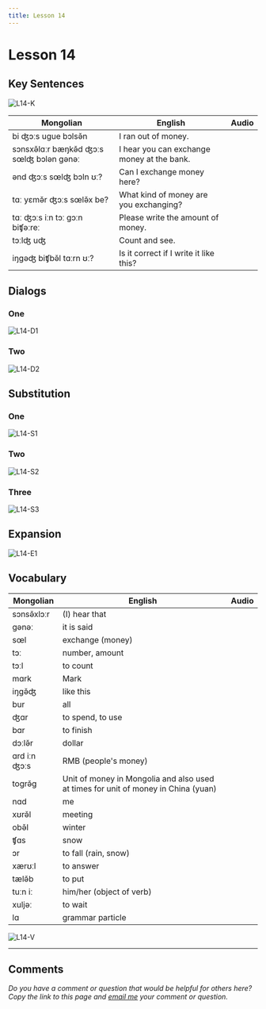 ```yaml
---
title: Lesson 14
---
```


# Lesson 14

## Key Sentences

![L14-K](./images/L14-K.png)

| Mongolian | English | Audio |
| --- | --- | --- |
| bi ʤɔːs ugue bɔlsə̌n | I ran out of money. | <AudioPlayer src="/audio/L14-K1.mp3" /> |
| sɔnsxə̌lɑːr bæŋkə̌d ʤɔːs sœlʤ bɔlən gənəː | I hear you can exchange money at the bank. | <AudioPlayer src="/audio/L14-K2.mp3" /> |
| ənd ʤɔːs sœlʤ bɔln ʊː? | Can I exchange money here? | <AudioPlayer src="/audio/L14-K3.mp3" /> |
| tɑː yɛmə̌r ʤɔːs sœlə̌x be? | What kind of money are you exchanging? | <AudioPlayer src="/audio/L14-K4.mp3" /> |
| tɑː ʤɔːs iːn tɔː gɔːn biʧəːreː | Please write the amount of money. | <AudioPlayer src="/audio/L14-K5.mp3" /> |
| tɔːlʤ uʤ | Count and see. | <AudioPlayer src="/audio/L14-K6.mp3" /> |
| iŋgəʤ biʧbə̌l tɑːrn ʊː? | Is it correct if I write it like this? | <AudioPlayer src="/audio/L14-K7.mp3" /> |

## Dialogs

### One

![L14-D1](./images/L14-D1.png)

<AudioPlayerSeek src="/audio/L14-D1.mp3" />

### Two

![L14-D2](./images/L14-D2.png)

<AudioPlayerSeek src="/audio/L14-D2.mp3" />

## Substitution

### One

![L14-S1](./images/L14-S1.png)

<AudioPlayerSeek src="/audio/L14-S1.mp3" />

### Two

![L14-S2](./images/L14-S2.png)

<AudioPlayerSeek src="/audio/L14-S2.mp3" />

### Three

![L14-S3](./images/L14-S3.png)

<AudioPlayerSeek src="/audio/L14-S3.mp3" />

## Expansion

![L14-E1](./images/L14-E1.png)

<AudioPlayerSeek src="/audio/L14-E1.mp3" />

## Vocabulary

| Mongolian | English | Audio |
| --- | --- | --- |
| sɔnsə̌xlɔːr | (I) hear that | <AudioPlayer src="/audio/L14-V-hear.mp3" /> |
| gənəː | it is said | <AudioPlayer src="/audio/L14-V-said.mp3" /> |
| sœl | exchange (money) | <AudioPlayer src="/audio/L14-V-exchange.mp3" /> |
| tɔː | number, amount | <AudioPlayer src="/audio/L14-V-number.mp3" /> |
| tɔːl | to count | <AudioPlayer src="/audio/L14-V-count.mp3" /> |
| mɑrk | Mark | <AudioPlayer src="/audio/L14-V-mark.mp3" /> |
| iŋgə̌ʤ | like this | <AudioPlayer src="/audio/L14-V-likethis.mp3" /> |
| bur | all | <AudioPlayer src="/audio/L14-V-all.mp3" /> |
| ʤɑr | to spend, to use | <AudioPlayer src="/audio/L14-V-spend.mp3" /> |
| bɑr | to finish | <AudioPlayer src="/audio/L14-V-finish.mp3" /> |
| dɔːlə̌r | dollar | <AudioPlayer src="/audio/L14-V-dollar.mp3" /> |
| ɑrd iːn ʤɔːs | RMB (people's money) | <AudioPlayer src="/audio/L14-V-rmb.mp3" /> |
| togrə̌g | Unit of money in Mongolia and also used at times for unit of money in China (yuan) | <AudioPlayer src="/audio/L14-V-togrog.mp3" /> |
| nɑd | me | <AudioPlayer src="/audio/L14-V-me.mp3" /> |
| xʊrə̌l | meeting | <AudioPlayer src="/audio/L14-V-meeting.mp3" /> |
| obə̌l | winter | <AudioPlayer src="/audio/L14-V-winter.mp3" /> |
| ʧɑs | snow | <AudioPlayer src="/audio/L14-V-snow.mp3" /> |
| ɔr | to fall (rain, snow) | <AudioPlayer src="/audio/L14-V-fall.mp3" /> |
| xærʊːl | to answer | <AudioPlayer src="/audio/L14-V-answer.mp3" /> |
| tælə̌b | to put | <AudioPlayer src="/audio/L14-V-put.mp3" /> |
| tuːn iː | him/her (object of verb) | <AudioPlayer src="/audio/L14-V-him.mp3" /> |
| xuljəː | to wait | <AudioPlayer src="/audio/L14-V-wait.mp3" /> |
| lɑ | grammar particle | <AudioPlayer src="/audio/L14-V-la.mp3" /> |

![L14-V](./images/L14-V.png)

---

## Comments

*Do you have a comment or question that would be helpful for others here? Copy the link to this page and [email me](/contact/) your comment or question.*